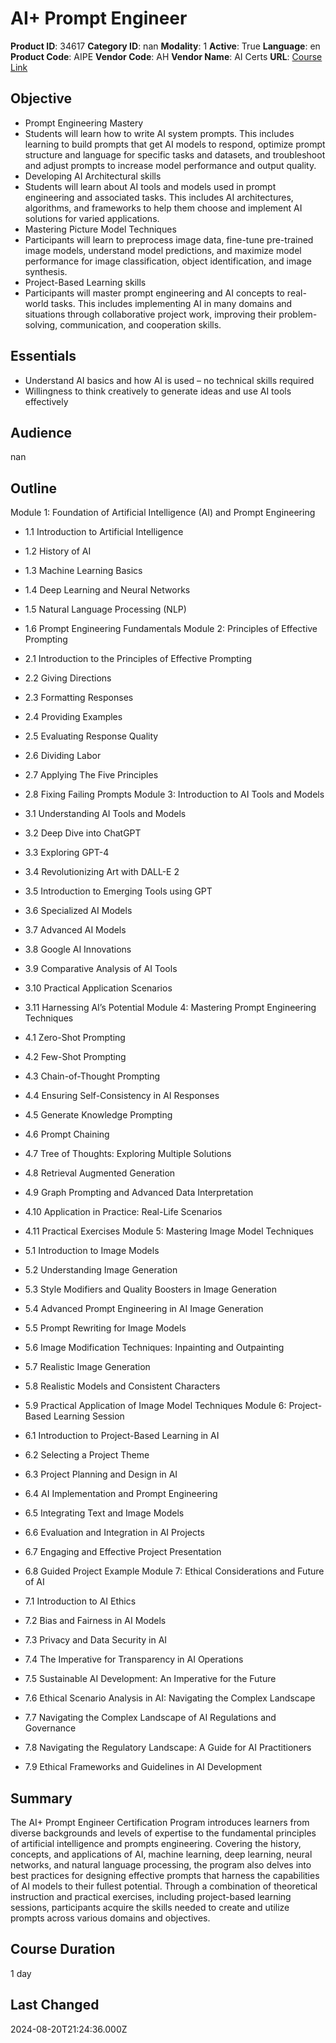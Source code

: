 # AI+ Prompt Engineer

**Product ID**: 34617
**Category ID**: nan
**Modality**: 1
**Active**: True
**Language**: en
**Product Code**: AIPE
**Vendor Code**: AH
**Vendor Name**: AI Certs
**URL**: [Course Link](https://www.fastlaneus.com/course/ah-aipe)

## Objective
- Prompt Engineering Mastery
- Students will learn how to write AI system prompts. This includes learning to build prompts that get AI models to respond, optimize prompt structure and language for specific tasks and datasets, and troubleshoot and adjust prompts to increase model performance and output quality.
- Developing AI Architectural skills
- Students will learn about AI tools and models used in prompt engineering and associated tasks. This includes AI architectures, algorithms, and frameworks to help them choose and implement AI solutions for varied applications.
- Mastering Picture Model Techniques
- Participants will learn to preprocess image data, fine-tune pre-trained image models, understand model predictions, and maximize model performance for image classification, object identification, and image synthesis.
- Project-Based Learning skills
- Participants will master prompt engineering and AI concepts to real-world tasks. This includes implementing AI in many domains and situations through collaborative project work, improving their problem-solving, communication, and cooperation skills.

## Essentials
- Understand AI basics and how AI is used – no technical skills required
- Willingness to think creatively to generate ideas and use AI tools effectively

## Audience
nan

## Outline
Module 1: Foundation of Artificial Intelligence (AI) and Prompt Engineering


- 1.1 Introduction to Artificial Intelligence
- 1.2 History of AI
- 1.3 Machine Learning Basics
- 1.4 Deep Learning and Neural Networks
- 1.5 Natural Language Processing (NLP)
- 1.6 Prompt Engineering Fundamentals
Module 2: Principles of Effective Prompting


- 2.1 Introduction to the Principles of Effective Prompting
- 2.2 Giving Directions
- 2.3 Formatting Responses
- 2.4 Providing Examples
- 2.5 Evaluating Response Quality
- 2.6 Dividing Labor
- 2.7 Applying The Five Principles
- 2.8 Fixing Failing Prompts
Module 3: Introduction to AI Tools and Models


- 3.1 Understanding AI Tools and Models
- 3.2 Deep Dive into ChatGPT
- 3.3 Exploring GPT-4
- 3.4 Revolutionizing Art with DALL-E 2
- 3.5 Introduction to Emerging Tools using GPT
- 3.6 Specialized AI Models
- 3.7 Advanced AI Models
- 3.8 Google AI Innovations
- 3.9 Comparative Analysis of AI Tools
- 3.10 Practical Application Scenarios
- 3.11 Harnessing AI’s Potential
Module 4: Mastering Prompt Engineering Techniques


- 4.1 Zero-Shot Prompting
- 4.2 Few-Shot Prompting
- 4.3 Chain-of-Thought Prompting
- 4.4 Ensuring Self-Consistency in AI Responses
- 4.5 Generate Knowledge Prompting
- 4.6 Prompt Chaining
- 4.7 Tree of Thoughts: Exploring Multiple Solutions
- 4.8 Retrieval Augmented Generation
- 4.9 Graph Prompting and Advanced Data Interpretation
- 4.10 Application in Practice: Real-Life Scenarios
- 4.11 Practical Exercises
Module 5: Mastering Image Model Techniques


- 5.1 Introduction to Image Models
- 5.2 Understanding Image Generation
- 5.3 Style Modifiers and Quality Boosters in Image Generation
- 5.4 Advanced Prompt Engineering in AI Image Generation
- 5.5 Prompt Rewriting for Image Models
- 5.6 Image Modification Techniques: Inpainting and Outpainting
- 5.7 Realistic Image Generation
- 5.8 Realistic Models and Consistent Characters
- 5.9 Practical Application of Image Model Techniques
Module 6: Project-Based Learning Session


- 6.1 Introduction to Project-Based Learning in AI
- 6.2 Selecting a Project Theme
- 6.3 Project Planning and Design in AI
- 6.4 AI Implementation and Prompt Engineering
- 6.5 Integrating Text and Image Models
- 6.6 Evaluation and Integration in AI Projects
- 6.7 Engaging and Effective Project Presentation
- 6.8 Guided Project Example
Module 7: Ethical Considerations and Future of AI


- 7.1 Introduction to AI Ethics
- 7.2 Bias and Fairness in AI Models
- 7.3 Privacy and Data Security in AI
- 7.4 The Imperative for Transparency in AI Operations
- 7.5 Sustainable AI Development: An Imperative for the Future
- 7.6 Ethical Scenario Analysis in AI: Navigating the Complex Landscape
- 7.7 Navigating the Complex Landscape of AI Regulations and Governance
- 7.8 Navigating the Regulatory Landscape: A Guide for AI Practitioners
- 7.9 Ethical Frameworks and Guidelines in AI Development

## Summary
The AI+ Prompt Engineer Certification Program introduces learners from diverse backgrounds and levels of expertise to the fundamental principles of artificial intelligence and prompts engineering. Covering the history, concepts, and applications of AI, machine learning, deep learning, neural networks, and natural language processing, the program also delves into best practices for designing effective prompts that harness the capabilities of AI models to their fullest potential. Through a combination of theoretical instruction and practical exercises, including project-based learning sessions, participants acquire the skills needed to create and utilize prompts across various domains and objectives.

## Course Duration
1 day

## Last Changed
2024-08-20T21:24:36.000Z

